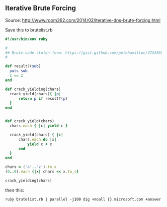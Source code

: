 ## Iterative Brute Forcing

Source: http://www.room362.com/2014/02/iterative-dns-brute-forcing.html

Save this to brutelist.rb

```ruby
#!/usr/bin/env ruby

#
## Brute code stolen form: https://gist.github.com/petehamilton/4755855
#

def result?(sub)
  puts sub    
  1 == 2
end

def crack_yielding(chars)
  crack_yield(chars){ |p|
      return p if result?(p)
  }
end


def crack_yield(chars)
  chars.each { |c| yield c }

  crack_yield(chars) { |c|
      chars.each do |x|
          yield c + x
      end
  }
end

chars = ('a'..'z').to_a
(0..9).each {|x| chars << x.to_s} 

crack_yielding(chars)
```

then this:

```
ruby brutelist.rb | parallel -j100 dig +noall {}.microsoft.com +answer
```